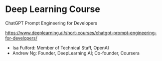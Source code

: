 # Deep Learning Course
ChatGPT Prompt Engineering for Developers

https://www.deeplearning.ai/short-courses/chatgpt-prompt-engineering-for-developers/

- Isa Fulford:
Member of Technical Staff, OpenAI
- Andrew Ng:
Founder, DeepLearning.AI; Co-founder, Coursera



